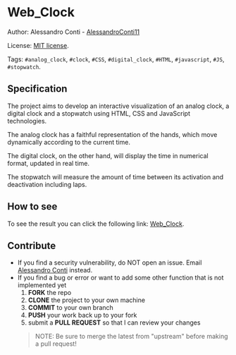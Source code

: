 # Web_Clock


Author: Alessandro Conti - [AlessandroConti11](https://github.com/AlessandroConti11)

License: [MIT license](LICENSE).


Tags: `#analog_clock`, `#clock`, `#CSS`, `#digital_clock`, `#HTML`, `#javascript`, `#JS`, `#stopwatch`.


## Specification

The project aims to develop an interactive visualization of an analog clock, a digital clock and a stopwatch using HTML, CSS and JavaScript technologies.

The analog clock has a faithful representation of the hands, which move dynamically according to the current time.

The digital clock, on the other hand, will display the time in numerical format, updated in real time.

The stopwatch will measure the amount of time between its activation and deactivation including laps.


## How to see

To see the result you can click the following link: [Web_Clock](https://alessandroconti11.github.io/Web_Clock/).


## Contribute

- If you find a security vulnerability, do NOT open an issue. Email [Alessandro Conti](mailto:ale.conti.1101@gmail.com) instead.
- If you find a bug or error or want to add some other function that is not implemented yet
    1. **FORK** the repo
    2. **CLONE** the project to your own machine
    3. **COMMIT** to your own branch
    4. **PUSH** your work back up to your fork
    5. submit a **PULL REQUEST** so that I can review your changes
  > NOTE: Be sure to merge the latest from "upstream" before making a pull request!